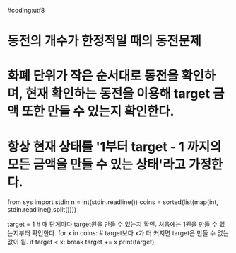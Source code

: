#coding:utf8
# 동전의 개수가 한정적일 때의 동전문제
# 화폐 단위가 작은 순서대로 동전을 확인하며, 현재 확인하는 동전을 이용해 target 금액 또한 만들 수 있는지 확인한다.
# 항상 현재 상태를 '1부터 target - 1 까지의 모든 금액을 만들 수 있는 상태'라고 가정한다.
from sys import stdin
n = int(stdin.readline())
coins = sorted(list(map(int, stdin.readline().split())))


target = 1  # 매 단게마다 target원을 만들 수 있는지 확인. 처음에는 1원을 만들 수 있는지부터 확인한다.
for x in coins:
    # target보다 x가 더 커지면 target은 만들 수 없는 값이 됨.
    if target < x:
        break
    target += x
print(target)




